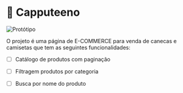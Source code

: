 
# 🚀 Capputeeno

![Protótipo](https://storage.googleapis.com/xesque-dev/challenge-images/prototipo.png?42)

O projeto é uma página de E-COMMERCE para venda de canecas e camisetas que tem as seguintes funcionalidades:
- [ ] Catálogo de produtos com paginação
- [ ] Filtragem produtos por categoria
- [ ] Busca por nome do produto



